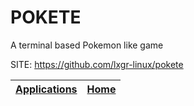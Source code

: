 # POKETE

   A terminal based Pokemon like game

 SITE: https://github.com/lxgr-linux/pokete

 | [Applications](https://portable-linux-apps.github.io/apps.html) | [Home](https://portable-linux-apps.github.io)
 | --- | --- |
